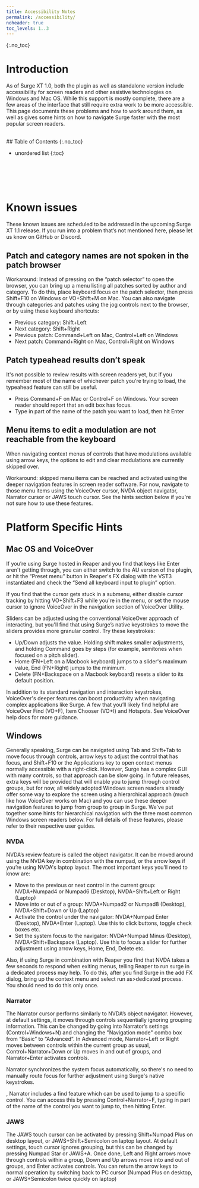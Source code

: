 ```yaml
---
title: Accessibility Notes
permalink: /accessibility/
noheader: true
toc_levels: 1..3
---
```


<style>
article h4 {
    font-weight: bold;
}
</style>


{:.no_toc}
# Introduction

As of Surge XT 1.0, both the plugin as well as standalone version include accessibility for screen readers and other assistive technologies on Windows and Mac OS. While this support is mostly complete, there are a few areas of the interface that still require extra work to be more accessible. This page documents these problems and how to work around them, as well as gives some hints on how to navigate Surge faster with the most popular screen readers.

<br/>
## Table of Contents
{:.no_toc}

* unordered list
{:toc}

<br/>
<br/>
<br/>
<br/>


# Known issues

These known issues are scheduled to be addressed in the upcoming Surge XT 1.1 release. If you run into a problem that’s not mentioned here, please let us know on GitHub or Discord.


## Patch and category names are not spoken in the patch browser

Workaround: Instead of pressing on the “patch selector” to open the browser, you can bring up a menu listing all patches sorted by author and category. To do this, place keyboard focus on the patch selector, then press Shift+F10 on Windows or VO+Shift+M on Mac.
You can also navigate through categories and patches using the jog controls next to the browser, or by using these keyboard shortcuts:
- Previous category: Shift+Left
- Next category: Shift+Right
- Previous patch: Command+Left on Mac, Control+Left on Windows
- Next patch: Command+Right on Mac, Control+Right on Windows


## Patch typeahead results don’t speak

It's not possible to review results  with screen readers yet, but if you remember most of the name of whichever patch you’re trying to load, the typeahead feature can still be useful.
- Press Command+F on Mac or Control+F on Windows. Your screen reader should report that an edit box has focus.
- Type in part of the name of the patch you want to load, then hit Enter



## Menu items to edit a modulation are not reachable from the keyboard

When navigating context menus of controls that have modulations available using arrow keys, the options to edit and clear modulations are currently skipped over. 

Workaround: skipped menu items can be reached and activated using the deeper navigation features in screen reader software. For now, navigate to those menu items using the VoiceOver cursor, NVDA object navigator, Narrator cursor or JAWS touch cursor. See the hints section below if you're not sure how to use these features.



# Platform Specific Hints

## Mac OS and VoiceOver

If you’re using Surge hosted in Reaper and you find that keys like Enter aren't getting through, you can either switch to the AU version of the plugin, or hit the “Preset menu” button in Reaper's FX dialog with the VST3 instantiated and check the “Send all keyboard input to plugin” option.

If you find that the cursor gets stuck in a submenu, either disable cursor tracking  by hitting VO+Shift+F3 while you're in the menu, or set the mouse cursor to ignore VoiceOver in the navigation section of VoiceOver Utility.

Sliders can be adjusted using the conventional VoiceOver approach of interacting, but you'll find that using Surge’s native keystrokes to move the sliders provides more granular control. Try these keystrokes:

- Up/Down adjusts the value. Holding shift makes smaller adjustments, and holding Command goes by steps (for example, semitones when focused on a pitch slider).
- Home (FN+Left on a Macbook keyboard) jumps to a slider's maximum value, End (FN+Right) jumps to the minimum.
- Delete (FN+Backspace on a Macbook keyboard) resets a slider to its default position.


In addition to  its standard navigation and interaction keystrokes, VoiceOver's deeper features can boost productivity when navigating complex applications like Surge. A few that you’ll likely find helpful are VoiceOver Find (VO+F), Item Chooser (VO+I) and Hotspots. See VoiceOver help docs for more guidance.



## Windows

Generally speaking, Surge can be navigated using Tab and Shift+Tab to move focus through controls, arrow keys to adjust the control that has focus, and Shift+F10 or the Applications key to open context menus normally accessible with a right-click. However, Surge has a complex GUI with many controls, so that approach can be slow going.
In future releases, extra keys will be provided that will enable you to jump through control groups, but for now, all widely adopted Windows screen readers already offer some way to explore the screen using a hierarchical approach (much like how VoiceOver works on Mac) and you can use these deeper navigation features to jump from group to group in Surge.
We've put together some hints for hierarchical navigation with the three most common Windows screen readers below. For full details of these features, please refer to their respective user guides.


### NVDA

NVDA’s review feature is called the object navigator. It can be moved around using the NVDA key in combination with the numpad, or the arrow keys if you’re using NVDA's laptop layout. The most important keys you’ll need to know are:
- Move to the previous or next control in the current group: NVDA+Numpad4 or Numpad6 (Desktop), NVDA+Shift+Left or Right (Laptop)
- Move into or out of a group: NVDA+Numpad2 or Numpad8 (Desktop), NVDA+Shift+Down or Up (Laptop)
- Activate the control under the navigator: NVDA+Numpad Enter (Desktop), NVDA+Enter (Laptop). Use this to click buttons, toggle check boxes etc.
- Set the system focus to the navigator: NVDA+Numpad Minus (Desktop), NVDA+Shift+Backspace (Laptop). Use this to focus a slider for further adjustment using arrow keys, Home, End, Delete etc.

Also, if using Surge in combination with Reaper you find that NVDA takes a few seconds to respond when exiting menus, telling Reaper to run surge in a dedicated process may help. To do this, after you find Surge in the add FX dialog, bring up the context menu and select run as>dedicated process. You should need to do this only once.



### Narrator

The Narrator cursor performs similarly to NVDA’s object navigator. However, at default settings, it moves through controls sequentially ignoring grouping information. This can be changed by going into Narrator’s settings (Control+Windows+N) and changing the "Navigation mode" combo box from “Basic” to “Advanced”.
In Advanced mode, Narrator+Left or Right moves between controls within the current group as usual, Control+Narrator+Down or Up moves in and out of groups, and Narrator+Enter activates controls.
 
 Narrator synchronizes the system focus automatically, so there's no need to  manually route focus for further adjustment using Surge's native keystrokes.

, Narrator includes a find feature which can be used to jump to a specific control. You can access this by pressing Control+Narrator+F, typing in part of the name of the control you want to jump to, then hitting Enter.


### JAWS

The JAWS touch cursor can be activated by pressing Shift+Numpad Plus on desktop layout, or JAWS+Shift+Semicolon on laptop layout. At default settings, touch cursor ignores grouping, but this can be changed by pressing Numpad Star or JAWS+A.
Once done, Left and Right arrows move through controls within a group, Down and Up arrows move into and out of groups, and Enter activates controls.
You can return the arrow keys to normal operation by switching back to PC cursor (Numpad Plus on desktop, or JAWS+Semicolon twice quickly on laptop)